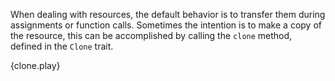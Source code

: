 When dealing with resources, the default behavior is to transfer them during
assignments or function calls. Sometimes the intention is to make a copy of the
resource, this can be accomplished by calling the `clone` method, defined in
the `Clone` trait.

{clone.play}
